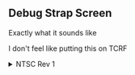 ## Debug Strap Screen

Exactly what it sounds like

I don't feel like putting this on TCRF
<details>
<summary>NTSC Rev 1</summary>

```powerpc
041CB38C 60000000
```
</details>

